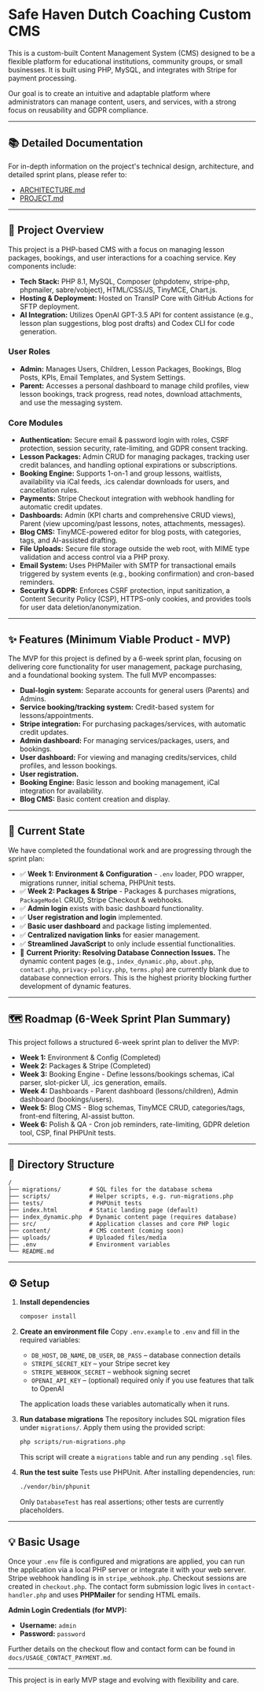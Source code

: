 # Safe Haven Dutch Coaching Custom CMS

This is a custom-built Content Management System (CMS) designed to be a flexible platform for educational institutions, community groups, or small businesses. It is built using PHP, MySQL, and integrates with Stripe for payment processing.

Our goal is to create an intuitive and adaptable platform where administrators can manage content, users, and services, with a strong focus on reusability and GDPR compliance.

---

## 📚 Detailed Documentation
For in-depth information on the project's technical design, architecture, and detailed sprint plans, please refer to:
- [ARCHITECTURE.md](ARCHITECTURE.md)
- [PROJECT.md](PROJECT.md)

---

## 🧠 Project Overview

This project is a PHP-based CMS with a focus on managing lesson packages, bookings, and user interactions for a coaching service. Key components include:

*   **Tech Stack:** PHP 8.1, MySQL, Composer (phpdotenv, stripe-php, phpmailer, sabre/vobject), HTML/CSS/JS, TinyMCE, Chart.js.
*   **Hosting & Deployment:** Hosted on TransIP Core with GitHub Actions for SFTP deployment.
*   **AI Integration:** Utilizes OpenAI GPT-3.5 API for content assistance (e.g., lesson plan suggestions, blog post drafts) and Codex CLI for code generation.

### User Roles

*   **Admin:** Manages Users, Children, Lesson Packages, Bookings, Blog Posts, KPIs, Email Templates, and System Settings.
*   **Parent:** Accesses a personal dashboard to manage child profiles, view lesson bookings, track progress, read notes, download attachments, and use the messaging system.

### Core Modules

*   **Authentication:** Secure email & password login with roles, CSRF protection, session security, rate-limiting, and GDPR consent tracking.
*   **Lesson Packages:** Admin CRUD for managing packages, tracking user credit balances, and handling optional expirations or subscriptions.
*   **Booking Engine:** Supports 1-on-1 and group lessons, waitlists, availability via iCal feeds, .ics calendar downloads for users, and cancellation rules.
*   **Payments:** Stripe Checkout integration with webhook handling for automatic credit updates.
*   **Dashboards:** Admin (KPI charts and comprehensive CRUD views), Parent (view upcoming/past lessons, notes, attachments, messages).
*   **Blog CMS:** TinyMCE-powered editor for blog posts, with categories, tags, and AI-assisted drafting.
*   **File Uploads:** Secure file storage outside the web root, with MIME type validation and access control via a PHP proxy.
*   **Email System:** Uses PHPMailer with SMTP for transactional emails triggered by system events (e.g., booking confirmation) and cron-based reminders.
*   **Security & GDPR:** Enforces CSRF protection, input sanitization, a Content Security Policy (CSP), HTTPS-only cookies, and provides tools for user data deletion/anonymization.

---

## ✨ Features (Minimum Viable Product - MVP)

The MVP for this project is defined by a 6-week sprint plan, focusing on delivering core functionality for user management, package purchasing, and a foundational booking system. The full MVP encompasses:

*   **Dual-login system:** Separate accounts for general users (Parents) and Admins.
*   **Service booking/tracking system:** Credit-based system for lessons/appointments.
*   **Stripe integration:** For purchasing packages/services, with automatic credit updates.
*   **Admin dashboard:** For managing services/packages, users, and bookings.
*   **User dashboard:** For viewing and managing credits/services, child profiles, and lesson bookings.
*   **User registration.**
*   **Booking Engine:** Basic lesson and booking management, iCal integration for availability.
*   **Blog CMS:** Basic content creation and display.

---

## 🚀 Current State

We have completed the foundational work and are progressing through the sprint plan:

*   ✅ **Week 1: Environment & Configuration** - `.env` loader, PDO wrapper, migrations runner, initial schema, PHPUnit tests.
*   ✅ **Week 2: Packages & Stripe** - Packages & purchases migrations, `PackageModel` CRUD, Stripe Checkout & webhooks.
*   ✅ **Admin login** exists with basic dashboard functionality.
*   ✅ **User registration and login** implemented.
*   ✅ **Basic user dashboard** and package listing implemented.
*   ✅ **Centralized navigation links** for easier management.
*   ✅ **Streamlined JavaScript** to only include essential functionalities.
*   🚧 **Current Priority: Resolving Database Connection Issues.** The dynamic content pages (e.g., `index_dynamic.php`, `about.php`, `contact.php`, `privacy-policy.php`, `terms.php`) are currently blank due to database connection errors. This is the highest priority blocking further development of dynamic features.

---

## 🗺️ Roadmap (6-Week Sprint Plan Summary)

This project follows a structured 6-week sprint plan to deliver the MVP:

*   **Week 1:** Environment & Config (Completed)
*   **Week 2:** Packages & Stripe (Completed)
*   **Week 3:** Booking Engine - Define lessons/bookings schemas, iCal parser, slot-picker UI, .ics generation, emails.
*   **Week 4:** Dashboards - Parent dashboard (lessons/children), Admin dashboard (bookings/users).
*   **Week 5:** Blog CMS - Blog schemas, TinyMCE CRUD, categories/tags, front-end filtering, AI-assist button.
*   **Week 6:** Polish & QA - Cron job reminders, rate-limiting, GDPR deletion tool, CSP, final PHPUnit tests.

---

## 📁 Directory Structure

```
/
├── migrations/        # SQL files for the database schema
├── scripts/           # Helper scripts, e.g. run-migrations.php
├── tests/             # PHPUnit tests
├── index.html         # Static landing page (default)
├── index_dynamic.php  # Dynamic content page (requires database)
├── src/               # Application classes and core PHP logic
├── content/           # CMS content (coming soon)
├── uploads/           # Uploaded files/media
├── .env               # Environment variables
└── README.md
```

---

## ⚙️ Setup

1.  **Install dependencies**
    ```bash
    composer install
    ```

2.  **Create an environment file**
    Copy `.env.example` to `.env` and fill in the required variables:
    -   `DB_HOST`, `DB_NAME`, `DB_USER`, `DB_PASS` – database connection details
    -   `STRIPE_SECRET_KEY` – your Stripe secret key
    -   `STRIPE_WEBHOOK_SECRET` – webhook signing secret
    -   `OPENAI_API_KEY` – (optional) required only if you use features that talk to OpenAI

    The application loads these variables automatically when it runs.

3.  **Run database migrations**
    The repository includes SQL migration files under `migrations/`. Apply them using the provided script:
    ```bash
    php scripts/run-migrations.php
    ```
    This script will create a `migrations` table and run any pending `.sql` files.

4.  **Run the test suite**
    Tests use PHPUnit. After installing dependencies, run:
    ```bash
    ./vendor/bin/phpunit
    ```

    Only `DatabaseTest` has real assertions; other tests are currently placeholders.

---

## 💡 Basic Usage

Once your `.env` file is configured and migrations are applied, you can run the application via a local PHP server or integrate it with your web server. Stripe webhook handling is in `stripe_webhook.php`. Checkout sessions are created in `checkout.php`. The contact form submission logic lives in `contact-handler.php` and uses **PHPMailer** for sending HTML emails.

**Admin Login Credentials (for MVP):**
-   **Username:** `admin`
-   **Password:** `password`

Further details on the checkout flow and contact form can be found in `docs/USAGE_CONTACT_PAYMENT.md`.

---

This project is in early MVP stage and evolving with flexibility and care.